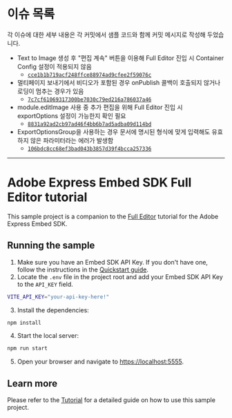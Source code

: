 # 이슈 목록

각 이슈에 대한 세부 내용은 각 커밋에서 샘플 코드와 함께 커밋 메시지로 작성해 두었습니다.

- Text to Image 생성 후 "편집 계속" 버튼을 이용해 Full Editor 진입 시 Container Config 설정이 적용되지 않음
  - [`cce1b1b719acf248ffce88974ad9cfee2f59076c`](https://github.com/kyu9341/embed-sdk-samples/commit/cce1b1b719acf248ffce88974ad9cfee2f59076c)
- 멀티페이지 보내기에서 비디오가 포함된 경우 onPublish 콜백이 호출되지 않거나 로딩이 멈추는 경우가 있음
  - [`7c7cf61069317300be7030c79ed216a786037a46`](https://github.com/kyu9341/embed-sdk-samples/commit/7c7cf61069317300be7030c79ed216a786037a46)
- module.editImage 사용 중 추가 편집을 위해 Full Editor 진입 시 exportOptions 설정이 가능한지 확인 필요
  - [`8831a92ad2cb97ad46f4bb6b7ad5adba09d114bd`](https://github.com/kyu9341/embed-sdk-samples/commit/8831a92ad2cb97ad46f4bb6b7ad5adba09d114bd)
- ExportOptionsGroup을 사용하는 경우 문서에 명시된 형식에 맞게 입력해도 유효하지 않은 파라미터라는 에러가 발생함
  - [`106bdc8cc68ef3bad043b3857d39f4bcca257336`](https://github.com/kyu9341/embed-sdk-samples/commit/106bdc8cc68ef3bad043b3857d39f4bcca257336)

---

# Adobe Express Embed SDK Full Editor tutorial

This sample project is a companion to the [Full Editor](https://developer.adobe.com/express/embed-sdk/docs/guides/tutorials/full-editor/) tutorial for the Adobe Express Embed SDK. 

## Running the sample

1. Make sure you have an Embed SDK API Key. If you don't have one, follow the instructions in the [Quickstart guide](https://developer.adobe.com/express/embed-sdk/docs/guides/quickstart/).
2. Locate the `.env` file in the project root and add your Embed SDK API Key to the `API_KEY` field.

```bash
VITE_API_KEY="your-api-key-here!"
```

3. Install the dependencies:

```bash
npm install
```

4. Start the local server:

```bash
npm run start
```

5. Open your browser and navigate to [https://localhost:5555](https://localhost:5555).

## Learn more

Please refer to the [Tutorial](https://developer.adobe.com/express/embed-sdk/docs/guides/tutorials/) for a detailed guide on how to use this sample project.